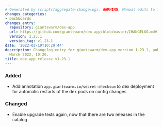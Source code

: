 ```yaml
---
# Generated by scripts/aggregate-changelogs. WARNING: Manual edits to this files will be overwritten.
changes_categories:
- Dashboards
changes_entry:
  repository: giantswarm/dex-app
  url: https://github.com/giantswarm/dex-app/blob/master/CHANGELOG.md#1231---2022-03-10
  version: 1.23.1
  version_tag: v1.23.1
date: '2022-03-10T10:20:44'
description: Changelog entry for giantswarm/dex-app version 1.23.1, published on 10
  March 2022, 10:20.
title: dex-app release v1.23.1
---
```


### Added
- Add annotation `app.giantswarm.io/secret-checksum` to dex deployment for automatic restarts of the dex pods on config changes.
### Changed
- Enable upgrade tests again, now that there are two releases in the catalog.
